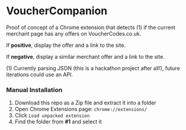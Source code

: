 # VoucherCompanion

Proof of concept of a Chrome extension that detects (1) if the current merchant page has any offers on VoucherCodes.co.uk. 

If **positive**, display the offer and a link to the site.

If **negative**, display a similar merchant offer and a link to the site.

(1) Currently parsing JSON (this is a hackathon project after all!), future iterations could use an API.

### Manual Installation

1. Download this repo as a Zip file and extract it into a folder
1. Open Chrome Extensions page: `chrome://extensions/`
1. Click `Load unpacked extension`
1. Find the folder from **#1** and select it
